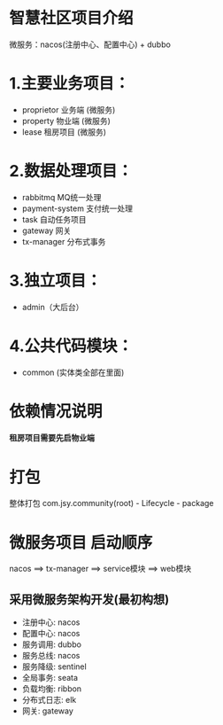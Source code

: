 # 智慧社区项目介绍
微服务：nacos(注册中心、配置中心) + dubbo

# 1.主要业务项目：
- proprietor 业务端 (微服务)
- property 物业端 (微服务)
- lease 租房项目 (微服务)
  
# 2.数据处理项目：
- rabbitmq MQ统一处理
- payment-system 支付统一处理
- task 自动任务项目
- gateway 网关
- tx-manager 分布式事务

# 3.独立项目：
- admin（大后台）

# 4.公共代码模块：
- common (实体类全部在里面)

# 依赖情况说明
<h4>租房项目需要先启物业端</h4>

# 打包
整体打包 com.jsy.community(root) - Lifecycle - package

# 微服务项目 启动顺序
nacos ==> tx-manager ==> service模块 ==> web模块


## 采用微服务架构开发(最初构想)
- 注册中心: nacos
- 配置中心: nacos
- 服务调用: dubbo
- 服务总线: nacos
- 服务降级: sentinel 
- 全局事务: seata
- 负载均衡: ribbon
- 分布式日志: elk
- 网关:    gateway
